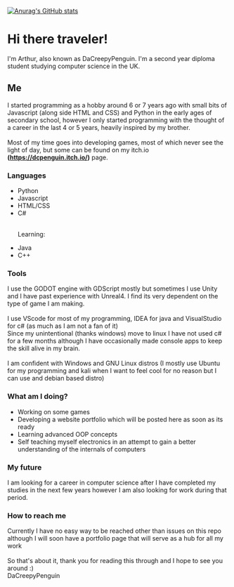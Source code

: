 [![Anurag's GitHub stats](https://github-readme-stats.vercel.app/api?username=anuraghazra)](https://github.com/anuraghazra/github-readme-stats)

# Hi there traveler!

I'm Arthur, also known as DaCreepyPenguin. I'm a second year diploma student studying computer science in the UK.

## Me
I started programming as a hobby around 6 or 7 years ago with small bits of Javascript (along side HTML and CSS) and Python in the early ages of secondary school, however I only started programming with the thought of a career in the last 4 or 5 years, heavily inspired by my brother.
<br><br>
Most of my time goes into developing games, most of which never see the light of day, but some can be found on my itch.io <b>(https://dcpenguin.itch.io/)</b> page. 
### Languages
<ul>
  <li>Python</li>
  <li>Javascript</li>
  <li>HTML/CSS</li>
  <li>C#</li>
  <br>
  <p>Learning:</p>
  <li>Java</li>
  <li>C++</li>
</ul>

### Tools
I use the GODOT engine with GDScript mostly but sometimes I use Unity and I have past experience with Unreal4. I find its very dependent on the type of game I am making.
<br><br>
I use VScode for most of my programming, IDEA for java and VisualStudio for c# (as much as I am not a fan of it)
<br>
Since my unintentional (thanks windows) move to linux I have not used c# for a few months although I have occasionally made console apps to keep the skill alive in my brain.
<br><br>
I am confident with Windows and GNU Linux distros (I mostly use Ubuntu for my programming and kali when I want to feel cool for no reason but I can use and debian based distro)


### What am I doing?
<ul>
  <li>Working on some games</li>
  <li>Developing a website portfolio which will be posted here as soon as its ready</li>
  <li>Learning advanced OOP concepts</li>
  <li>Self teaching myself electronics in an attempt to gain a better understanding of the internals of computers</li>
</ul>

### My future
I am looking for a career in computer science after I have completed my studies in the next few years however I am also looking for work during that period.

### How to reach me

Currently I have no easy way to be reached other than issues on this repo although I will soon have a portfolio page that will serve as a hub for all my work
<br><br>
So that's about it, thank you for reading this through and I hope to see you around :)
<br>
DaCreepyPenguin
